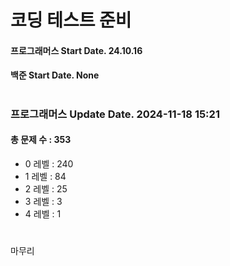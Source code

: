 # 코딩 테스트 준비

#### 프로그래머스 Start Date. 24.10.16
#### 백준 Start Date. None

# 
### 프로그래머스 Update Date. 2024-11-18 15:21
#### 총 문제 수 : 353
- 0 레벨 : 240
- 1 레벨 : 84
- 2 레벨 : 25
- 3 레벨 : 3
- 4 레벨 : 1

# 
마무리

# 
